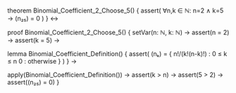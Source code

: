 theorem Binomial_Coefficient_2_Choose_5() {
  assert(
    ∀n,k ∈ ℕ: n=2 ∧ k=5 → (n₂₅) = 0
  )
} ↔

proof Binomial_Coefficient_2_Choose_5() {
  setVar(n: ℕ, k: ℕ) →
  assert(n = 2) →
  assert(k = 5) →
  
  lemma Binomial_Coefficient_Definition() {
    assert(
      (nₖ) = {
        n!/(k!(n-k)!) : 0 ≤ k ≤ n
        0 : otherwise
      }
    )
  } →
  
  apply(Binomial_Coefficient_Definition()) →
  assert(k > n) →
  assert(5 > 2) →
  assert((n₂₅) = 0)
}